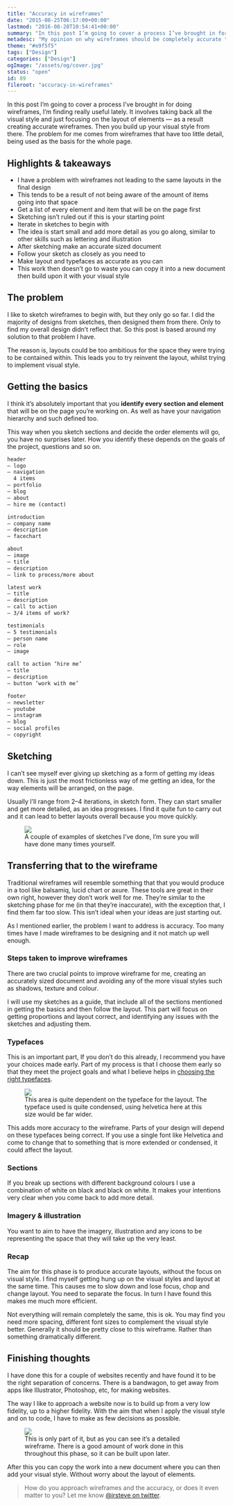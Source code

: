 ```yaml
---
title: "Accuracy in wireframes"
date: "2015-08-25T06:17:00+00:00"
lastmod: "2016-08-28T10:54:41+00:00"
summary: "In this post I’m going to cover a process I’ve brought in for doing wireframes, I’m finding really useful lately. It involves taking back all the visual style and just focusing on the layout of elements — as a result creating accurate wireframes. Then you build up your visual style from there. The problem for me comes from wireframes that have too little detail, being used as the basis for the whole page."
metadesc: "My opinion on why wireframes should be completely accurate to the final design and how it can save you time and frustration."
theme: "#e9f5f5"
tags: ["Design"]
categories: ["Design"]
ogImage: "/assets/og/cover.jpg"
status: "open"
id: 89
fileroot: "accuracy-in-wireframes"
---
```


In this post I’m going to cover a process I’ve brought in for doing wireframes, I’m finding really useful lately. It involves taking back all the visual style and just focusing on the layout of elements — as a result creating accurate wireframes. Then you build up your visual style from there. The problem for me comes from wireframes that have too little detail, being used as the basis for the whole page.

## Highlights & takeaways
- I have a problem with wireframes not leading to the same layouts in the final design
- This tends to be a result of not being aware of the amount of items going into that space
- Get a list of every element and item that will be on the page first
- Sketching isn’t ruled out if this is your starting point
- Iterate in sketches to begin with
- The idea is start small and add more detail as you go along, similar to other skills such as lettering and illustration
- After sketching make an accurate sized document
- Follow your sketch as closely as you need to
- Make layout and typefaces as accurate as you can
- This work then doesn’t go to waste you can copy it into a new document then build upon it with your visual style

## The problem
I like to sketch wireframes to begin with, but they only go so far. I did the majority of designs from sketches, then designed them from there. Only to find my overall design didn’t reflect that. So this post is based around my solution to that problem I have.

The reason is, layouts could be too ambitious for the space they were trying to be contained within. This leads you to try reinvent the layout, whilst trying to implement visual style.

## Getting the basics
I think it’s absolutely important that you **identify every section and element** that will be on the page you’re working on. As well as have your navigation hierarchy and such defined too.

This way when you sketch sections and decide the order elements will go, you have no surprises later. How you identify these depends on the goals of the project, questions and so on.

```html
header
— logo
— navigation
  4 items
— portfolio
— blog
— about
— hire me (contact)

introduction
— company name
— description
— facechart

about
— image
— title
— description
— link to process/more about

latest work
— title
— description
— call to action
— 3/4 items of work?

testimonials
— 5 testimonials
— person name
— role
— image

call to action ‘hire me’
— title
— description
— button ‘work with me’

footer
— newsletter
— youtube
— instagram
— blog
— social profiles
— copyright
```

## Sketching
I can’t see myself ever giving up sketching as a form of getting my ideas down. This is just the most frictionless way of me getting an idea, for the way elements will be arranged, on the page.

Usually I’ll range from 2–4 iterations, in sketch form. They can start smaller and get more detailed, as an idea progresses. I find it quite fun to carry out and it can lead to better layouts overall because you move quickly.

<figure>
<Image src="/images/blog/2015-08-25_07.21.3121.jpg" width={960} height={640}  className="wide-image" />
<figcaption>A couple of examples of sketches I’ve done, I’m sure you will have done many times yourself.</figcaption>
</figure>

## Transferring that to the wireframe
Traditional wireframes will resemble something that that you would produce in a tool like balsamiq, lucid chart or axure. These tools are great in their own right, however they don’t work well for me. They’re similar to the sketching phase for me (in that they’re inaccurate), with the exception that, I find them far too slow. This isn’t ideal when your ideas are just starting out.

As I mentioned earlier, the problem I want to address is accuracy. Too many times have I made wireframes to be designing and it not match up well enough.

### Steps taken to improve wireframes
There are two crucial points to improve wireframe for me, creating an accurately sized document and avoiding any of the more visual styles such as shadows, texture and colour.

I will use my sketches as a guide, that include all of the sections mentioned in getting the basics and then follow the layout. This part will focus on getting proportions and layout correct, and identifying any issues with the sketches and adjusting them.

### Typefaces
This is an important part, If you don’t do this already, I recommend you have your choices made early. Part of my process is that I choose them early so that they meet the project goals and what I believe helps in [choosing the right typefaces]().

<figure>
<Image src="/images/blog/typefaces-demo.png" width={834} height={516} />
<figcaption>This area is quite dependent on the typeface for the layout. The typeface used is quite condensed, using helvetica here at this size would be far wider.</figcaption>
</figure>

This adds more accuracy to the wireframe. Parts of your design will depend on these typefaces being correct. If you use a single font like Helvetica and come to change that to something that is more extended or condensed, it could affect the layout.

### Sections
If you break up sections with different background colours I use a combination of white on black and black on white. It makes your intentions very clear when you come back to add more detail.

### Imagery & illustration
You want to aim to have the imagery, illustration and any icons to be representing the space that they will take up the very least.

### Recap
The aim for this phase is to produce accurate layouts, without the focus on visual style. I find myself getting hung up on the visual styles and layout at the same time. This causes me to slow down and lose focus, chop and change layout. You need to separate the focus. In turn I have found this makes me much more efficient.

Not everything will remain completely the same, this is ok. You may find you need more spacing, different font sizes to complement the visual style better. Generally it should be pretty close to this wireframe. Rather than something dramatically different.

## Finishing thoughts
I have done this for a couple of websites recently and have found it to be the right separation of concerns. There is a bandwagon, to get away from apps like Illustrator, Photoshop, etc, for making websites.

The way I like to approach a website now is to build up from a very low fidelity, up to a higher fidelity. With the aim that when I apply the visual style and on to code, I have to make as few decisions as possible.

<figure>
<Image src="/images/blog/Screenshot_2015-08-25_07.38.24.jpg" width={834} height={793} />
<figcaption>This is only part of it, but as you can see it’s a detailed wireframe. There is a good amount of work done in this throughout this phase, so it can be built upon later.</figcaption>
</figure>

After this you can copy the work into a new document where you can then add your visual style. Without worry about the layout of elements.
> How do you approach wireframes and the accuracy, or does it even matter to you? Let me know [@irsteve on twitter](https://twitter.com/irsteve).
